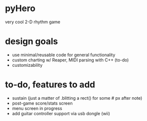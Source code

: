 # pyHero
very cool 2-D rhythm game

# design goals
- use minimal/reusable code for general functionality
- custom charting w/ Reaper, MIDI parsing with C++ (to-do)
- customizability

# to-do, features to add
- sustain (just a matter of .blitting a rect() for some # px after note)
- post-game score/stats screen
- menu screen in progress
- add guitar controller support via usb dongle (wii)

